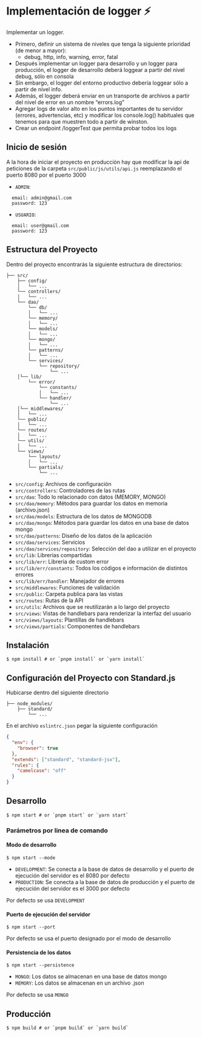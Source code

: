 # Implementación de logger ⚡️

Implementar un logger.

- Primero, definir un sistema de niveles que tenga la siguiente prioridad (de menor a mayor):
  - debug, http, info, warning, error, fatal
- Después implementar un logger para desarrollo y un logger para producción, el logger de desarrollo deberá loggear a partir del nivel debug, sólo en consola
- Sin embargo, el logger del entorno productivo debería loggear sólo a partir de nivel info.
- Además, el logger deberá enviar en un transporte de archivos a partir del nivel de error en un nombre “errors.log”
- Agregar logs de valor alto en los puntos importantes de tu servidor (errores, advertencias, etc) y modificar los console.log() habituales que tenemos para que muestren todo a partir de winston.
- Crear un endpoint /loggerTest que permita probar todos los logs

## Inicio  de sesión

A la hora de iniciar el proyecto en producción hay que modificar la api de peticiones de la carpeta `src/public/js/utils/api.js` reemplazando el puerto 8080 por el puerto 3000

- `ADMIN`:
```
  email: admin@gmail.com
  password: 123
```
- `USUARIO`:
```
  email: user@gmail.com
  password: 123
```

## Estructura del Proyecto

Dentro del proyecto encontrarás la siguiente estructura de directorios:

```
├── src/
    ├── config/
    │   └── ...
    └── controllers/
    │   └── ...
    └── dao/
        └── db/
        │   └── ...
        └── memory/
        │   └── ...
        └── models/
        │   └── ...
        └── mongo/
        │   └── ...
        └── patterns/
        │   └── ...
        └── services/
            └── repository/
                └── ...
    │└── lib/
        └── error/
            └── constants/
            │   └── ...
            └── handler/
                └── ...
    │└── middlewares/
    │   └── ...
    └── public/
    │   └── ...
    └── routes/
    │   └── ...
    └── utils/
    │   └── ...
    └── views/
        └── layouts/
        │   └── ...
        └── partials/
            └── ...
```

- `src/config`: Archivos de configuración
- `src/controllers`: Controladores de las rutas
- `src/dao`: Todo lo relacionado con datos (MEMORY, MONGO)
- `src/dao/memory`: Métodos para guardar los datos en memoria (archivo.json)
- `src/dao/models`: Estructura de los datos de MONGODB
- `src/dao/mongo`: Métodos para guardar los datos en una base de datos mongo
- `src/dao/patterns`: Diseño de los datos de la aplicación
- `src/dao/services`: Servicios
- `src/dao/services/repository`: Selección del dao a utilizar en el proyecto
- `src/lib`: Librerias compartidas
- `src/lib/err`: Libreria de custom error
- `src/lib/err/constants`: Todos los códigos e información de distintos errores
- `src/lib/err/handler`: Manejador de errores
- `src/middlewares`: Funciones de validación
- `src/public`: Carpeta publica para las vistas
- `src/routes`: Rutas de la API
- `src/utils`: Archivos que se reutilizarán a lo largo del proyecto
- `src/views`: Vistas de handlebars para renderizar la interfaz del usuario
- `src/views/layouts`: Plantillas de handlebars
- `src/views/partials`: Componentes de handlebars

## Instalación

```shell
$ npm install # or `pnpm install` or `yarn install`
```

## Configuración del Proyecto con Standard.js
Hubicarse dentro del siguiente directorio

```
├── node_modules/
    ├── standard/
        └── ...
```

En el archivo `eslintrc.json` pegar la siguiente configuración

```JSON
{
  "env": {
    "browser": true
  },
  "extends": ["standard", "standard-jsx"],
  "rules": {
    "camelcase": "off"
  }
}
```


## Desarrollo

```shell
$ npm start # or `pnpm start` or `yarn start`
```

### Parámetros por linea de comando

#### Modo de desarrollo

```shell
$ npm start --mode
```

- `DEVELOPMENT`: Se conecta a la base de datos de desarrollo y el puerto de ejecución del servidor es el 8080 por defecto
- `PRODUCTION`: Se conecta a la base de datos de producción y el puerto de ejecución del servidor es el 3000 por defecto

Por defecto se usa `DEVELOPMENT`

#### Puerto de ejecución del servidor

```shell
$ npm start --port
```

Por defecto se usa el puerto designado por el modo de desarrollo

#### Persistencia de los datos

```shell
$ npm start --persistence
```

- `MONGO`: Los datos se almacenan en una base de datos mongo
- `MEMORY`: Los datos se almacenan en un archivo .json

Por defecto se usa `MONGO`

## Producción

```shell
$ npm build # or `pnpm build` or `yarn build`
```